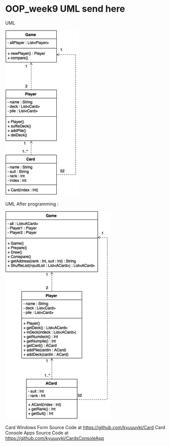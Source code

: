 # OOP_week9 UML send here 

UML

![570610559](https://raw.githubusercontent.com/cpe200-158-sec1-0559/OOP_week9/master/card.jpg)

UML After programming : 


![570610559](https://raw.githubusercontent.com/cpe200-158-sec1-0559/OOP_week9/master/card_prog.jpg)

Card Windows Form Source Code at https://github.com/kyuuuyki/Card
Card Console Apps Source Code at https://github.com/kyuuuyki/CardsConsoleApp
